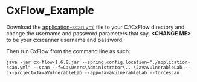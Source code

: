 # CxFlow_Example

Download the [application-scan.yml](https://github.com/jharriscx/CxFlow_Example/blob/master/application-scan.yml) file to your C:\CxFlow directory and change the username and password parameters that say, **\<CHANGE ME\>** to be your cxscanner username and password.

Then run CxFlow from the command line as such:

    java -jar cx-flow-1.6.8.jar --spring.config.location="./application-scan.yml" --scan --f=C:\Users\Administrator\...\JavaVulnerableLab --cx-project=JavaVulnerableLab --app=JavaVulnerableLab --forcescan
